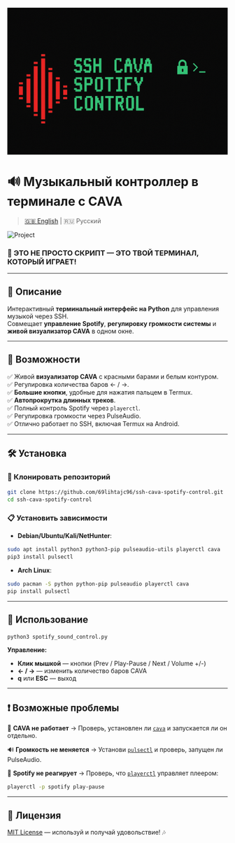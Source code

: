 ![SSH CAVA Spotify Control](./assets/banner.png)

# 🔊 Музыкальный контроллер в терминале с CAVA
> [🇬🇧 English](./README.md) | 🇷🇺 Русский

![Project](https://img.shields.io/badge/Терминальный%20визуализатор-SSH%20контроль-ff0033?style=for-the-badge&labelColor=660000)

### 🚨 ЭТО НЕ ПРОСТО СКРИПТ — ЭТО ТВОЙ ТЕРМИНАЛ, КОТОРЫЙ ИГРАЕТ!

---

## 🎯 Описание

Интерактивный **терминальный интерфейс на Python** для управления музыкой через SSH.  
Совмещает **управление Spotify**, **регулировку громкости системы** и **живой визуализатор CAVA** в одном окне.

---

## 🚀 Возможности

✅ Живой **визуализатор CAVA** с красными барами и белым контуром.  
✅ Регулировка количества баров ← / →.  
✅ **Большие кнопки**, удобные для нажатия пальцем в Termux.  
✅ **Автопрокрутка длинных треков**.  
✅ Полный контроль Spotify через `playerctl`.  
✅ Регулировка громкости через PulseAudio.  
✅ Отлично работает по SSH, включая Termux на Android.  

---

## 🛠️ Установка

### 📂 Клонировать репозиторий
```bash
git clone https://github.com/69lihtajc96/ssh-cava-spotify-control.git
cd ssh-cava-spotify-control
````

### 📋 Установить зависимости

* **Debian/Ubuntu/Kali/NetHunter**:

```bash
sudo apt install python3 python3-pip pulseaudio-utils playerctl cava
pip3 install pulsectl
```

* **Arch Linux**:

```bash
sudo pacman -S python python-pip pulseaudio playerctl cava
pip install pulsectl
```

---

## 🎯 Использование

```bash
python3 spotify_sound_control.py
```

**Управление:**

* **Клик мышкой** — кнопки (Prev / Play-Pause / Next / Volume +/-)
* **← / →** — изменить количество баров CAVA
* **q** или **ESC** — выход

---

## ❗ Возможные проблемы

🚫 **CAVA не работает** → Проверь, установлен ли [`cava`](https://github.com/karlstav/cava) и запускается ли он отдельно.

🔊 **Громкость не меняется** → Установи [`pulsectl`](https://pypi.org/project/pulsectl/) и проверь, запущен ли PulseAudio.

🎵 **Spotify не реагирует** → Проверь, что [`playerctl`](https://github.com/altdesktop/playerctl) управляет плеером:

```bash
playerctl -p spotify play-pause
```

---

## 📜 Лицензия

[MIT License](./LICENSE) — используй и получай удовольствие! 🎶
